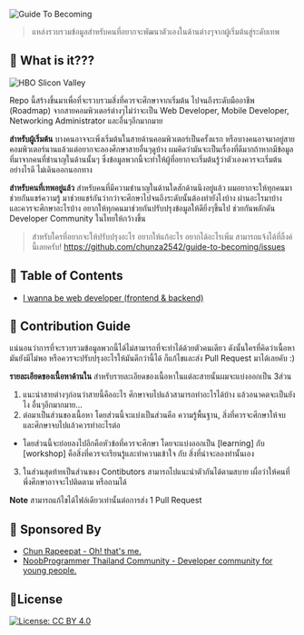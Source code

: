 ![Guide To Becoming](https://i.imgur.com/ng1MyRS.png)

> แหล่งรวบรวมข้อมูลสำหรับคนที่อยากจะพัฒนาตัวเองในด้านต่างๆจากผู้เริ่มต้นสู่ระดับเทพ

## 🚀 What is it???
![HBO Slicon Valley](https://cdn.pastemagazine.com/www/system/images/photo_albums/silicon-valley-memes/large/unspecified-6.jpg?1384968217)

Repo นี้สร้างขึ้นมาเพื่อที่จะรวบรวมสิ่งที่ควรจะศึกษาจากเริ่มต้น ไปจนถึงระดับมืออาชีพ (Roadmap) จากสายคอมพิวเตอร์ต่างๆไม่ว่าจะเป็น Web Developer, Mobile Developer, Networking Administrator และอื่นๆอีกมากมาย

**สำหรับผู้เริ่มต้น** บางคนอาจจะเพิ่งเริ่มต้นในสายด้านคอมพิวเตอร์เป็นครั้งแรก หรือบางคนอาจมาอยู่สายคอมพิวเตอร์นานแล้วแต่อยากจะลองศึกษาสายอื่นๆดูบ้าง ผมคิดว่ามันจะเป็นเรื่องที่ดีมากถ้าหากมีข้อมูลที่มาจากคนที่ชำนาญในด้านนั้นๆ ซึ่งข้อมูลพวกนี้จะทำให้ผู้ที่อยากจะเริ่มต้นรู้ว่าตัวเองควรจะเริ่มต้นอย่างไรดี ไม่เดินออกนอกทาง

**สำหรับคนที่เทพอยู่แล้ว** สำหรับคนที่มีความชำนาญในด้านใดสักด้านนึงอยู่แล้ว ผมอยากจะให้ทุกคนมาช่วยกันแชร์ความรู้ มาช่วยแชร์กันว่ากว่าจะศึกษาไปจนถึงระดับนั้นต้องทำยังไงบ้าง ผ่านอะไรมาบ้าง และควรจะศึกษาอะไรบ้าง อยากให้ทุกคนมาช่วยกันปรับปรุงข้อมูลให้ดียิ่งๆขึ้นไป ช่วยกันพลักดัน Developer Community ในไทยให้กว้างขึ้น

> สำหรับใครที่อยากจะให้ปรับปรุงอะไร อยากให้แก้อะไร อยากได้อะไรเพิ่ม สามารถแจ้งได้ที่ลิ้งค์นี้เลยครับ!
> https://github.com/chunza2542/guide-to-becoming/issues

## 🎨 Table of Contents
- [I wanna be web developer (frontend & backend)](https://github.com/chunza2542/guide-to-becoming/blob/master/I-wanna-be-web-developer.md)

## 👬 Contribution Guide
แน่นอนว่าการที่จะรวบรวมข้อมูลพวกนี้ได้ไม่สามารถที่จะทำได้ด้วยตัวคนเดียว ดังนั้นใครที่คิดว่าเนื้อหามันยังมีไม่พอ หรือควรจะปรับปรุงอะไรให้มันดีกว่านี้ได้ ก็แก้ไขและส่ง Pull Request มาได้เลยคับ :)

**รายละเอียดของเนื้อหาด้านใน** สำหรับรายละเอียดของเนื้อหาในแต่ละสายนั้นผมจะแบ่งออกเป็น 3ส่วน
1. แนะนำสายต่างๆก่อนว่าสายนี้คืออะไร ศึกษาจบไปแล้วสามารถทำอะไรได้บ้าง แล้วอนาคตจะเป็นยังไง อื่นๆอีกมากมาย...
2. ต่อมาเป็นส่วนของเนื้อหา โดยส่วนนี้จะแบ่งเป็นส่วนคือ ความรู้พื้นฐาน, สิ่งที่ควรจะศึกษาให้จบ และศึกษาจบไปแล้วควรทำอะไรต่อ
  - โดยส่วนนี้จะย่อยลงไปอีกคือหัวข้อที่ควรจะศึกษา โดยจะแบ่งออกเป็น [learning] กับ [workshop] คือสิ่งที่ควรจะเรียนรู้และทำความเข้าใจ กับ สิ่งที่น่าจะลองทำนั้นเอง
3. ในส่วนสุดท้ายเป็นส่วนของ Contibutors สามารถไปแนะนำตัวกันได้ตามสบาย เผื่อว่าให้คนที่พึ่งศึกษาอาจจะไปติดตาม หรือถามได้

**Note** สามารถแก้ไขได้ไฟล์เดียวเท่านั้นต่อการส่ง 1 Pull Request

## 👷 Sponsored By
- [Chun Rapeepat - Oh! that's me.](https://facebook.com/chun42)
- [NoobProgrammer Thailand Community - Developer community for young people.](https://www.facebook.com/groups/noobprogrammer/)


## 🚦License
[![License: CC BY 4.0](https://img.shields.io/badge/License-CC%20BY%204.0-lightgrey.svg)](https://creativecommons.org/licenses/by/4.0/)
